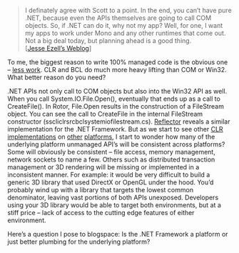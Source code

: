 > I definately agree with Scott to a point. In the end, you can’t have
> pure .NET, because even the APIs themselves are going to call COM
> objects. So, if .NET can do it, why not my app? Well, for one, I want
> my apps to work under Mono and any other runtimes that come out. Not a
> big deal today, but planning ahead is a good thing.\
>  [[Jesse Ezell’s
> Weblog](http://dotnetweblogs.com/jezell/posts/7018.aspx)]

To me, the biggest reason to write 100% managed code is the obvious one
– [less
work](http://www.microsoft.com/resources/casestudies/CaseStudy.asp?CaseStudyID=14042).
CLR and BCL do much more heavy lifting than COM or Win32. What better
reason do you need?

.NET APIs not only call to COM objects but also into the Win32 API as
well. When you call System.IO.File.Open(), eventually that ends up as a
call to CreateFile(). In Rotor, File.Open results in the construction of
a FileStream object. You can see the call to CreateFile in the internal
FileStream constructor (sscliclrsrcbclsystemiofilestream.cs).
[Reflector](http://www.aisto.com/roeder/dotnet/) reveals a similar
implementation for the .NET Framework. But as we start to see other
[CLR](http://msdn.microsoft.com/net/sscli) [implementations](http://www.go-mono.com)
on [other](http://www.linux.org/) [platforms](http://www.freebsd.org/), I
start to wonder how many of the underlying platform unmanaged API’s will
be consistent across platforms? Some will obviously be consistent – file
access, memory management, network sockets to name a few. Others such as
distributed transaction management or 3D rendering will be missing or
implemented in a inconsistent manner. For example: it would be very
difficult to build a generic 3D library that used DirectX or OpenGL
under the hood. You’d probably wind up with a library that targets the
lowest common denominator, leaving vast portions of both APIs unexposed.
Developers using your 3D library would be able to target both
environments, but at a stiff price – lack of access to the cutting edge
features of either environment.

Here’s a question I pose to blogspace: Is the .NET Framework a platform
or just better plumbing for the underlying platform?
